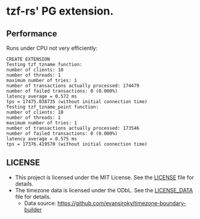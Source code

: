 # tzf-rs' PG extension.

## Performance

Runs under CPU not very efficiently:

```console
CREATE EXTENSION
Testing tzf_tzname function:
number of clients: 10
number of threads: 1
maximum number of tries: 1
number of transactions actually processed: 174479
number of failed transactions: 0 (0.000%)
latency average = 0.572 ms
tps = 17475.038735 (without initial connection time)
Testing tzf_tzname_point function:
number of clients: 10
number of threads: 1
maximum number of tries: 1
number of transactions actually processed: 173546
number of failed transactions: 0 (0.000%)
latency average = 0.575 ms
tps = 17376.419570 (without initial connection time)
```

## LICENSE

- This project is licensed under the MIT License. See the [LICENSE](LICENSE) file for details.
- The timezone data is licensed under the ODbL. See the [LICENSE_DATA](LICENSE_DATA) file for details.
  - Data source: https://github.com/evansiroky/timezone-boundary-builder
